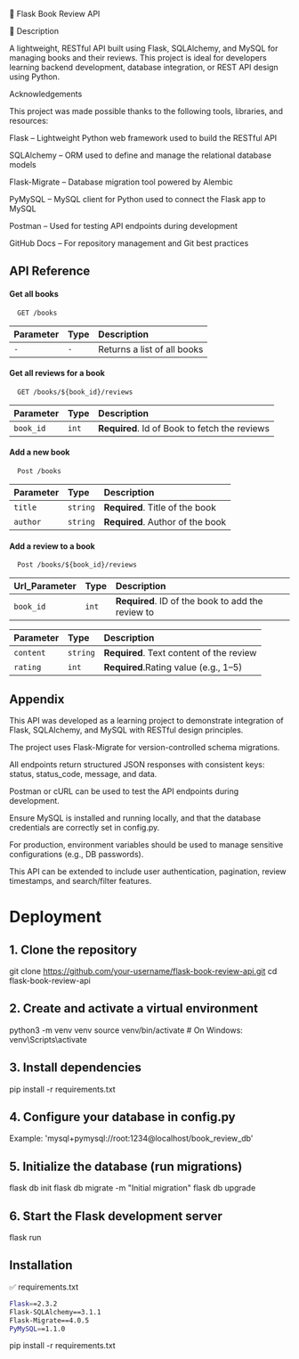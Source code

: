 
📘 
Flask Book Review API

📝 Description

A lightweight, RESTful API built using Flask, SQLAlchemy, and MySQL for managing books and their reviews.
This project is ideal for developers learning backend development, database integration, or REST API design using Python.








Acknowledgements

This project was made possible thanks to the following tools, libraries, and resources:

Flask – Lightweight Python web framework used to build the RESTful API

SQLAlchemy – ORM used to define and manage the relational database models

Flask-Migrate – Database migration tool powered by Alembic

PyMySQL – MySQL client for Python used to connect the Flask app to MySQL

Postman – Used for testing API endpoints during development

GitHub Docs – For repository management and Git best practices


## API Reference

#### Get all books

```http
  GET /books
```

| Parameter | Type     | Description                |
| :-------- | :------- | :------------------------- |
| `-` | `-` | 	Returns a list of all books |

#### Get all reviews for a book

```http
  GET /books/${book_id}/reviews
```

| Parameter | Type     | Description                       |
| :-------- | :------- | :-------------------------------- |
| `book_id`      | `int` | **Required**. Id of Book to fetch the reviews |

#### Add a new book

```http
  Post /books
```

| Parameter | Type     | Description                       |
| :-------- | :------- | :-------------------------------- |
| `title`      | `string` | **Required**. Title of the book |
| `author`      | `string` | **Required**. Author of the book |


#### Add a review to a book

```http
  Post /books/${book_id}/reviews
```
| Url_Parameter | Type     | Description                       |
| :-------- | :------- | :-------------------------------- |
| `book_id`      | `int` | **Required**. ID of the book to add the review to |



| Parameter | Type     | Description                       |
| :-------- | :------- | :-------------------------------- |
| `content`      | `string` | **Required**. Text content of the review|
| `rating`      | `int` | **Required**.Rating value (e.g., 1–5) |


## Appendix

This API was developed as a learning project to demonstrate integration of Flask, SQLAlchemy, and MySQL with RESTful design principles.

The project uses Flask-Migrate for version-controlled schema migrations.

All endpoints return structured JSON responses with consistent keys: status, status_code, message, and data.

Postman or cURL can be used to test the API endpoints during development.

Ensure MySQL is installed and running locally, and that the database credentials are correctly set in config.py.

For production, environment variables should be used to manage sensitive configurations (e.g., DB passwords).

This API can be extended to include user authentication, pagination, review timestamps, and search/filter features.
# Deployment

## 1. Clone the repository
git clone https://github.com/your-username/flask-book-review-api.git
cd flask-book-review-api

## 2. Create and activate a virtual environment
python3 -m venv venv
source venv/bin/activate        # On Windows: venv\Scripts\activate

## 3. Install dependencies
pip install -r requirements.txt

## 4. Configure your database in config.py
Example: 'mysql+pymysql://root:1234@localhost/book_review_db'

## 5. Initialize the database (run migrations)
flask db init
flask db migrate -m "Initial migration"
flask db upgrade

## 6. Start the Flask development server
flask run


## Installation

✅ requirements.txt


```bash
Flask==2.3.2
Flask-SQLAlchemy==3.1.1
Flask-Migrate==4.0.5
PyMySQL==1.1.0

```
pip install -r requirements.txt

    
